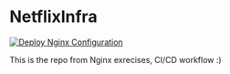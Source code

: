 # NetflixInfra

[![Deploy Nginx Configuration](https://github.com/omerk160/NetflixInfra/actions/workflows/nginx-deploy.yaml/badge.svg)](https://github.com/omerk160/NetflixInfra/actions/workflows/nginx-deploy.yaml)

This is the repo from Nginx exrecises, CI/CD workflow :)

